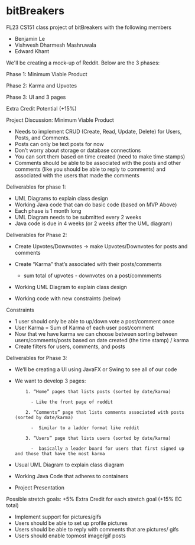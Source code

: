 # bitBreakers
FL23 CS151 class project of bitBreakers with the following members
- Benjamin Le 
- Vishwesh Dharmesh Mashruwala
- Edward Khant

We'll be creating a mock-up of Reddit. Below are the 3 phases:

Phase 1: Minimum Viable Product

Phase 2: Karma and Upvotes

Phase 3: UI and 3 pages

Extra Credit Potential (+15%)

Project Discussion: Minimum Viable Product
- Needs to implement CRUD (Create, Read, Update, Delete) for Users, Posts, and Comments.
- Posts can only be text posts for now
- Don’t worry about storage or database connections
- You can sort them based on time created (need to make time stamps)
- Comments should be able to be associated with the posts and other comments (like you should be able to reply to comments) and associated with the users that made the comments

Deliverables for phase 1:
- UML Diagrams to explain class design 
- Working Java code that can do basic code (based on MVP Above)
- Each phase is 1 month long 
- UML Diagram needs to be submitted every 2 weeks
- Java code is due in 4 weeks (or 2 weeks after the UML diagram)

Deliverables for Phase 2:
- Create Upvotes/Downvotes -> make Upvotes/Downvotes for posts and comments 
- Create “Karma” that’s associated with their posts/comments

  - sum total of upvotes - downvotes on a post/commments
  
- Working UML Diagram to explain class design 
- Working code with new constraints (below)

Constraints
- 1 user should only be able to up/down vote a post/comment once
- User Karma = Sum of Karma of each user post/comment
- Now that we have karma we can choose between sorting between users/comments/posts based on date created (the time stamp) / karma
- Create filters for users, comments, and posts

Deliverables for Phase 3:
- We’ll be creating a UI using JavaFX or Swing to see all of our code
- We want to develop 3 pages:
  
          1. “Home” pages that lists posts (sorted by date/karma)
  
            - Like the front page of reddit
  
          2. “Comments” page that lists comments associated with posts (sorted by date/karma)
  
            -  Similar to a ladder format like reddit
  
          3. “Users” page that lists users (sorted by date/karma)
  
            -  basically a leader board for users that first signed up and those that have the most karma
  
- Usual UML Diagram to explain class diagram
- Working Java Code that adheres to containers
- Project Presentation 

Possible stretch goals: +5% Extra Credit for each stretch goal (+15% EC total)
- Implement support for pictures/gifs
- Users should be able to set up profile pictures
- Users should be able to reply with comments that are pictures/ gifs
- Users should enable topmost image/gif posts

